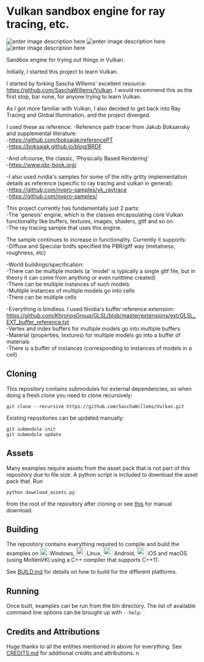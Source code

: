 
# Vulkan sandbox engine for ray tracing, etc.

![enter image description here](https://github.com/pprabhu78/Vulkan/blob/master/screenshots/2022-3-13_55730.png)
![enter image description here](https://github.com/pprabhu78/Vulkan/blob/master/screenshots/2022-3-13_55826.png)
![enter image description here](https://github.com/pprabhu78/Vulkan/blob/master/screenshots/2021-12-15_62151.png)

Sandbox engine for trying out things in Vulkan.

Initially, I started this project to learn Vulkan. 

I started by forking Sascha Willems' excellent resource: https://github.com/SaschaWillems/Vulkan. I would recommend this as the first stop, bar none, for anyone trying to learn Vulkan. 

As I got more familiar with Vulkan, I also decided to get back into Ray Tracing and Global Illumination, and the project diverged. 

I used these as reference:
 -Reference path tracer from Jakub Boksansky and supplemental literature:  
   -https://github.com/boksajak/referencePT  
   -https://boksajak.github.io/blog/BRDF
   
 -And ofcourse, the classic, 'Physically Based Rendering'  
   -https://www.pbr-book.org/
   
 -I also used nvidia's samples for some of the nitty gritty implementation details as reference (specific to ray tracing and vulkan in general):  
  -https://github.com/nvpro-samples/vk_raytrace  
  -https://github.com/nvpro-samples/

This project currently has fundamentally just 2 parts:  
 -The 'genesis' engine, which is the classes encapsulating core Vulkan functionality like buffers, textures, images, shaders, gltf and so on.  
 -The ray tracing sample that uses this engine.

The sample continues to increase in functionality. Currently it supports:  
 -Diffuse and Specular brdfs specified the PBR/gltf way (metalness, roughness, etc)
 
 -World buildings/specification:  
  -There can be multiple models (a 'model' is typically a single gltf file, but in theory it can come from anything or even runttime created)  
  -There can be multiple instances of such models  
  -Multiple instances of multiple models go into cells  
  -There can be multiple cells

 -Everything is bindless. I used Nvidia's buffer reference extension: https://github.com/KhronosGroup/GLSL/blob/master/extensions/ext/GLSL_EXT_buffer_reference.txt  
  -Vertex and index buffers for multiple models go into multiple buffers  
  -Material (properties, textures) for multiple models go into a buffer of materials  
  -There is a buffer of instances (corresponding to instances of models in a cell)

## Cloning
This repository contains submodules for external dependencies, so when doing a fresh clone you need to clone recursively:

```
git clone --recursive https://github.com/SaschaWillems/Vulkan.git
```

Existing repositories can be updated manually:

```
git submodule init
git submodule update
```

## Assets
Many examples require assets from the asset pack that is not part of this repository due to file size. A python script is included to download the asset pack that. Run

    python download_assets.py

from the root of the repository after cloning or see [this](data/README.md) for manual download.

## Building

The repository contains everything required to compile and build the examples on <img src="./images/windowslogo.png" alt="" height="22px" valign="bottom"> Windows, <img src="./images/linuxlogo.png" alt="" height="24px" valign="bottom"> Linux, <img src="./images/androidlogo.png" alt="" height="24px" valign="bottom"> Android, <img src="./images/applelogo.png" alt="" valign="bottom" height="24px"> iOS and macOS (using MoltenVK) using a C++ compiler that supports C++11.

See [BUILD.md](BUILD.md) for details on how to build for the different platforms.

## Running

Once built, examples can be run from the bin directory. The list of available command line options can be brought up with `--help`:
`
## Credits and Attributions
Huge thanks to all the entities mentioned in above for everything.
See [CREDITS.md](CREDITS.md) for additional credits and attributions.
n